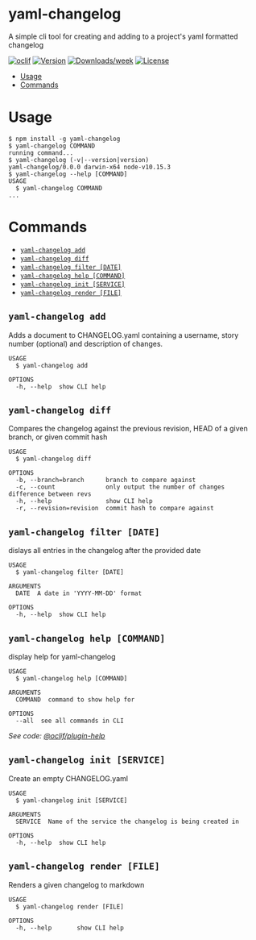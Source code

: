 yaml-changelog <!-- omit in toc -->
==============

A simple cli tool for creating and adding to a project&#39;s yaml formatted changelog

[![oclif](https://img.shields.io/badge/cli-oclif-brightgreen.svg)](https://oclif.io)
[![Version](https://img.shields.io/npm/v/yaml-changelog.svg)](https://npmjs.org/package/yaml-changelog)
[![Downloads/week](https://img.shields.io/npm/dw/yaml-changelog.svg)](https://npmjs.org/package/yaml-changelog)
[![License](https://img.shields.io/npm/l/yaml-changelog.svg)](https://ghe.coxautoinc.com/Jeremiah-Goist/yaml-changelog/blob/master/package.json)

<!-- toc -->
* [Usage](#usage)
* [Commands](#commands)
<!-- tocstop -->
# Usage
<!-- usage -->
```sh-session
$ npm install -g yaml-changelog
$ yaml-changelog COMMAND
running command...
$ yaml-changelog (-v|--version|version)
yaml-changelog/0.0.0 darwin-x64 node-v10.15.3
$ yaml-changelog --help [COMMAND]
USAGE
  $ yaml-changelog COMMAND
...
```
<!-- usagestop -->
# Commands
<!-- commands -->
* [`yaml-changelog add`](#yaml-changelog-add)
* [`yaml-changelog diff`](#yaml-changelog-diff)
* [`yaml-changelog filter [DATE]`](#yaml-changelog-filter-date)
* [`yaml-changelog help [COMMAND]`](#yaml-changelog-help-command)
* [`yaml-changelog init [SERVICE]`](#yaml-changelog-init-service)
* [`yaml-changelog render [FILE]`](#yaml-changelog-render-file)

## `yaml-changelog add`

Adds a document to CHANGELOG.yaml containing a username, story number (optional) and description of changes.

```
USAGE
  $ yaml-changelog add

OPTIONS
  -h, --help  show CLI help
```

## `yaml-changelog diff`

Compares the changelog against the previous revision, HEAD of a given branch, or given commit hash

```
USAGE
  $ yaml-changelog diff

OPTIONS
  -b, --branch=branch      branch to compare against
  -c, --count              only output the number of changes difference between revs
  -h, --help               show CLI help
  -r, --revision=revision  commit hash to compare against
```

## `yaml-changelog filter [DATE]`

dislays all entries in the changelog after the provided date

```
USAGE
  $ yaml-changelog filter [DATE]

ARGUMENTS
  DATE  A date in 'YYYY-MM-DD' format

OPTIONS
  -h, --help  show CLI help
```

## `yaml-changelog help [COMMAND]`

display help for yaml-changelog

```
USAGE
  $ yaml-changelog help [COMMAND]

ARGUMENTS
  COMMAND  command to show help for

OPTIONS
  --all  see all commands in CLI
```

_See code: [@oclif/plugin-help](https://github.com/oclif/plugin-help/blob/v2.1.6/src/commands/help.ts)_

## `yaml-changelog init [SERVICE]`

Create an empty CHANGELOG.yaml

```
USAGE
  $ yaml-changelog init [SERVICE]

ARGUMENTS
  SERVICE  Name of the service the changelog is being created in

OPTIONS
  -h, --help  show CLI help
```

## `yaml-changelog render [FILE]`

Renders a given changelog to markdown

```
USAGE
  $ yaml-changelog render [FILE]

OPTIONS
  -h, --help       show CLI help
```
<!-- commandsstop -->
